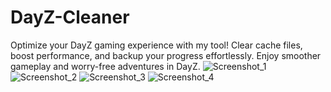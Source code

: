 # DayZ-Cleaner
Optimize your DayZ gaming experience with my tool! Clear cache files, boost performance, and backup your progress effortlessly. Enjoy smoother gameplay and worry-free adventures in DayZ.
![Screenshot_1](https://github.com/NotBongs/DayZ-Cleaner/assets/143009079/a7d8bf84-d642-4138-a437-4d8eed8a6028)
![Screenshot_2](https://github.com/NotBongs/DayZ-Cleaner/assets/143009079/c5b5ac0c-2cb4-4acc-88db-75b6f62e63b5)
![Screenshot_3](https://github.com/NotBongs/DayZ-Cleaner/assets/143009079/821a54d0-6e5c-47e2-9668-128bf9c5b768)
![Screenshot_4](https://github.com/NotBongs/DayZ-Cleaner/assets/143009079/406fab02-1093-456e-aa5a-9664a0d047f8)
